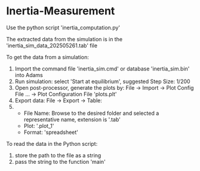 # Inertia-Measurement

Use the python script 'inertia_computation.py'

The extracted data from the simulation is in the 'inertia_sim_data_202505261.tab' file

To get the data from a simulation:

1. Import the command file 'inertia_sim.cmd' or database 'inertia_sim.bin' into Adams
2. Run simulation: select 'Start at equilibrium', suggested Step Size: 1/200
3. Open post-processor, generate the plots by: File -> Import -> Plot Config File ... -> Plot Configuration File 'plots.plt'
4. Export data: File -> Export -> Table:
5. - File Name: Browse to the desired folder and selected a representative name, extension is '.tab'
   - Plot: '.plot_1'
   - Format: 'spreadsheet'

To read the data in the Python script:
1. store the path to the file as a string
2. pass the string to the function 'main'

